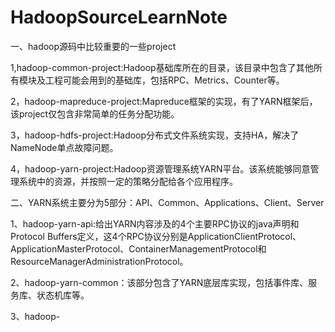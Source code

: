 # HadoopSourceLearnNote
一、hadoop源码中比较重要的一些project

1,hadoop-common-project:Hadoop基础库所在的目录，该目录中包含了其他所有模块及工程可能会用到的基础库，包括RPC、Metrics、Counter等。

2，hadoop-mapreduce-project:Mapreduce框架的实现，有了YARN框架后，该project仅包含非常简单的任务分配功能。

3，hadoop-hdfs-project:Hadoop分布式文件系统实现，支持HA，解决了NameNode单点故障问题。

4，hadoop-yarn-project:Hadoop资源管理系统YARN平台。该系统能够同意管理系统中的资源，并按照一定的策略分配给各个应用程序。

二、YARN系统主要分为5部分：API、Common、Applications、Client、Server

1、hadoop-yarn-api:给出YARN内容涉及的4个主要RPC协议的java声明和Protocol Buffers定义，这4个RPC协议分别是ApplicationClientProtocol、ApplicationMasterProtocol、ContainerManagementProtocol和ResourceManagerAdministrationProtocol。

2、hadoop-yarn-common：该部分包含了YARN底层库实现，包括事件库、服务库、状态机库等。

3、hadoop-
